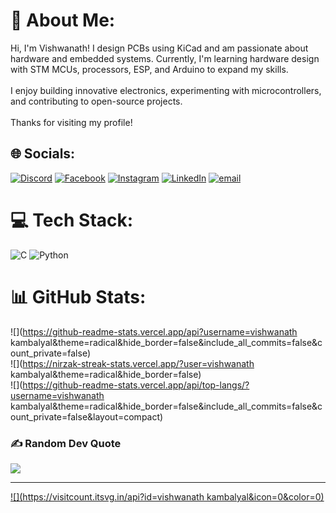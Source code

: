 # 💫 About Me:
Hi, I'm Vishwanath! I design PCBs using KiCad and am passionate about hardware and embedded systems. Currently, I'm learning hardware design with STM MCUs, processors, ESP, and Arduino to expand my skills.<br><br>I enjoy building innovative electronics, experimenting with microcontrollers, and contributing to open-source projects.<br><br>Thanks for visiting my profile!


## 🌐 Socials:
[![Discord](https://img.shields.io/badge/Discord-%237289DA.svg?logo=discord&logoColor=white)](https://discord.gg/d3_blue_sky) [![Facebook](https://img.shields.io/badge/Facebook-%231877F2.svg?logo=Facebook&logoColor=white)](https://facebook.com/vishwanath.kambalyal) [![Instagram](https://img.shields.io/badge/Instagram-%23E4405F.svg?logo=Instagram&logoColor=white)](https://instagram.com/vishwanath_m_k_) [![LinkedIn](https://img.shields.io/badge/LinkedIn-%230077B5.svg?logo=linkedin&logoColor=white)](https://linkedin.com/in/vishwanath-kambalyal) [![email](https://img.shields.io/badge/Email-D14836?logo=gmail&logoColor=white)](mailto:vishwanath.m.kambalyal@gmai.com) 

# 💻 Tech Stack:
![C](https://img.shields.io/badge/c-%2300599C.svg?style=for-the-badge&logo=c&logoColor=white) ![Python](https://img.shields.io/badge/python-3670A0?style=for-the-badge&logo=python&logoColor=ffdd54)
# 📊 GitHub Stats:
![](https://github-readme-stats.vercel.app/api?username=vishwanath kambalyal&theme=radical&hide_border=false&include_all_commits=false&count_private=false)<br/>
![](https://nirzak-streak-stats.vercel.app/?user=vishwanath kambalyal&theme=radical&hide_border=false)<br/>
![](https://github-readme-stats.vercel.app/api/top-langs/?username=vishwanath kambalyal&theme=radical&hide_border=false&include_all_commits=false&count_private=false&layout=compact)

### ✍️ Random Dev Quote
![](https://quotes-github-readme.vercel.app/api?type=horizontal&theme=radical)

---
[![](https://visitcount.itsvg.in/api?id=vishwanath kambalyal&icon=0&color=0)](https://visitcount.itsvg.in)

<!-- Proudly created with GPRM ( https://gprm.itsvg.in ) -->
